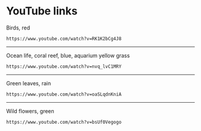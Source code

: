 # YouTube links

Birds, red

```text
https://www.youtube.com/watch?v=RK1K2bCg4J8
```

---

Ocean life, coral reef, blue, aquarium yellow grass

```text
https://www.youtube.com/watch?v=nvq_lvC1MRY
```

---

Green leaves, rain

```text
https://www.youtube.com/watch?v=oaSLqdnKniA
```

---

Wild flowers, green

```text
https://www.youtube.com/watch?v=bsUf0Vegogo
```
